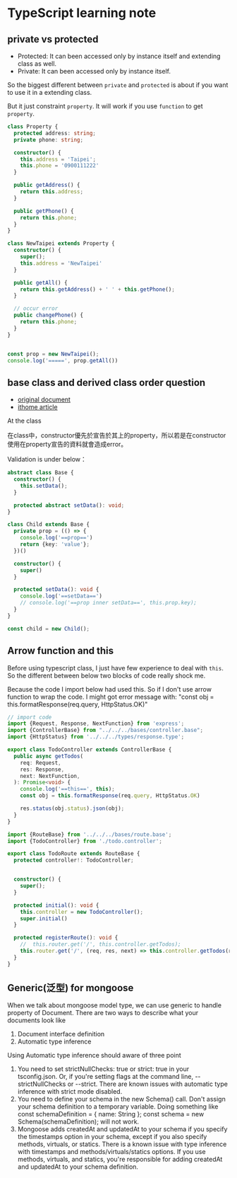 # TypeScript learning note

## private vs protected
- Protected: It can been accessed only by instance itself and extending class as well.
- Private: It can been accessed only by instance itself.

So the biggest different between `private` and `protected` is about if you want to use it in a extending class.

But it just constraint `property`. It will work if you use `function` to get `property`.

```ts
class Property {
  protected address: string;
  private phone: string;

  constructor() {
    this.address = 'Taipei';
    this.phone = '0900111222'
  }

  public getAddress() {
    return this.address;
  }

  public getPhone() {
    return this.phone;
  }
}

class NewTaipei extends Property {
  constructor() {
    super();
    this.address = 'NewTaipei'
  }

  public getAll() {
    return this.getAddress() + ' ' + this.getPhone();
  }

  // occur error
  public changePhone() {
    return this.phone;
  }
}


const prop = new NewTaipei();
console.log('=====', prop.getAll())
```

## base class and derived class order question
- [original document](https://codepunkt.de/writing/evaluation-order-of-field-initializers-in-javascript-and-typescript/)
- [ithome article](https://ithelp.ithome.com.tw/articles/10246118)

At the class

在class中，constructor優先於宣告於其上的property，所以若是在constructor使用在property宣告的資料就會造成error。

Validation is under below：
```ts
abstract class Base {
  constructor() {
    this.setData();
  }

  protected abstract setData(): void;
}

class Child extends Base {
  private prop = (() => {
    console.log('==prop==')
    return {key: 'value'};
  })()

  constructor() {
    super()
  }

  protected setData(): void {
    console.log('==setData==')
    // console.log('==prop inner setData==', this.prop.key);
  }
}

const child = new Child();
```

## Arrow function and this
Before using typescript class, I just have few experience to deal with `this`. So the different between below two blocks of code really shock me.

Because the code I import below had used this. So if I don't use arrow function to wrap the code. I might got error message with: "const obj = this.formatResponse(req.query, HttpStatus.OK)"

```ts
// import code
import {Request, Response, NextFunction} from 'express';
import {ControllerBase} from "../../../bases/controller.base";
import {HttpStatus} from '../../../types/response.type';

export class TodoController extends ControllerBase {
  public async getTodos(
    req: Request,
    res: Response,
    next: NextFunction,
  ): Promise<void> {
    console.log('==this==', this);
    const obj = this.formatResponse(req.query, HttpStatus.OK)

    res.status(obj.status).json(obj);
  }
}
```

```ts
import {RouteBase} from '../../../bases/route.base';
import {TodoController} from './todo.controller';

export class TodoRoute extends RouteBase {
  protected controller!: TodoController;


  constructor() {
    super();
  }

  protected initial(): void {
    this.controller = new TodoController();
    super.initial()
  }

  protected registerRoute(): void {
    //  this.router.get('/', this.controller.getTodos); 
    this.router.get('/', (req, res, next) => this.controller.getTodos(req, res, next));
  }
}
```


## Generic(泛型) for mongoose
When we talk about mongoose model type, we can use generic to handle property of Document.
There are two ways to describe what your documents look like
1. Document interface definition
2. Automatic type inference

Using Automatic type inference should aware of three point
1. You need to set strictNullChecks: true or strict: true in your tsconfig.json. Or, if you're setting flags at the command line, --strictNullChecks or --strict. There are known issues with automatic type inference with strict mode disabled.
2. You need to define your schema in the new Schema() call. Don't assign your schema definition to a temporary variable. Doing something like const schemaDefinition = { name: String }; const schema = new Schema(schemaDefinition); will not work.
3. Mongoose adds createdAt and updatedAt to your schema if you specify the timestamps option in your schema, except if you also specify methods, virtuals, or statics. There is a known issue with type inference with timestamps and methods/virtuals/statics options. If you use methods, virtuals, and statics, you're responsible for adding createdAt and updatedAt to your schema definition.